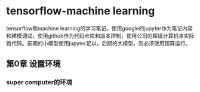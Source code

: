 # tensorflow-machine learning
tensorflow和machine learning的学习笔记。使用google的jupyter作为笔记内容和建模调试，使用github作为代码仓库和版本控制，使用公司的超级计算机来实际跑代码。前期的小模型使用jupyter足以，后期的大模型，则必须使用超算运行。
## 第0章 设置环境
### super computer的环境

